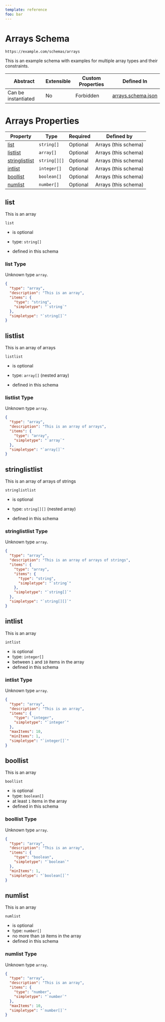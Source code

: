 ```yaml
---
template: reference
foo: bar
---
```


# Arrays Schema

```
https://example.com/schemas/arrays
```

This is an example schema with examples for multiple array types and their constraints.

| Abstract | Extensible | Custom Properties | Defined In |
|----------|------------|-------------------|------------|
| Can be instantiated | No | Forbidden | [arrays.schema.json](arrays.schema.json) |

# Arrays Properties

| Property | Type | Required | Defined by |
|----------|------|----------|------------|
| [list](#list) | `string[]` | Optional | Arrays (this schema) |
| [listlist](#listlist) | `array[]` | Optional | Arrays (this schema) |
| [stringlistlist](#stringlistlist) | `string[][]` | Optional | Arrays (this schema) |
| [intlist](#intlist) | `integer[]` | Optional | Arrays (this schema) |
| [boollist](#boollist) | `boolean[]` | Optional | Arrays (this schema) |
| [numlist](#numlist) | `number[]` | Optional | Arrays (this schema) |

## list

This is an array

`list`
* is optional
* type: `string[]`

* defined in this schema

### list Type

Unknown type `array`.

```json
{
  "type": "array",
  "description": "This is an array",
  "items": {
    "type": "string",
    "simpletype": "`string`"
  },
  "simpletype": "`string[]`"
}
```





## listlist

This is an array of arrays

`listlist`
* is optional
* type: `array[]` (nested array)

* defined in this schema

### listlist Type

Unknown type `array`.

```json
{
  "type": "array",
  "description": "This is an array of arrays",
  "items": {
    "type": "array",
    "simpletype": "`array`"
  },
  "simpletype": "`array[]`"
}
```





## stringlistlist

This is an array of arrays of strings

`stringlistlist`
* is optional
* type: `string[][]` (nested array)

* defined in this schema

### stringlistlist Type

Unknown type `array`.

```json
{
  "type": "array",
  "description": "This is an array of arrays of strings",
  "items": {
    "type": "array",
    "items": {
      "type": "string",
      "simpletype": "`string`"
    },
    "simpletype": "`string[]`"
  },
  "simpletype": "`string[][]`"
}
```





## intlist

This is an array

`intlist`
* is optional
* type: `integer[]`
* between `1` and `10` items in the array
* defined in this schema

### intlist Type

Unknown type `array`.

```json
{
  "type": "array",
  "description": "This is an array",
  "items": {
    "type": "integer",
    "simpletype": "`integer`"
  },
  "maxItems": 10,
  "minItems": 1,
  "simpletype": "`integer[]`"
}
```





## boollist

This is an array

`boollist`
* is optional
* type: `boolean[]`
* at least `1` items in the array
* defined in this schema

### boollist Type

Unknown type `array`.

```json
{
  "type": "array",
  "description": "This is an array",
  "items": {
    "type": "boolean",
    "simpletype": "`boolean`"
  },
  "minItems": 1,
  "simpletype": "`boolean[]`"
}
```





## numlist

This is an array

`numlist`
* is optional
* type: `number[]`
* no more than `10` items in the array
* defined in this schema

### numlist Type

Unknown type `array`.

```json
{
  "type": "array",
  "description": "This is an array",
  "items": {
    "type": "number",
    "simpletype": "`number`"
  },
  "maxItems": 10,
  "simpletype": "`number[]`"
}
```




